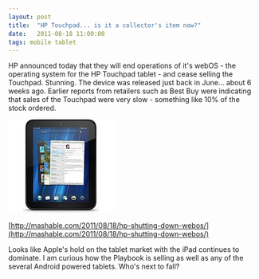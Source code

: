 ```yaml
---
layout: post
title:  "HP Touchpad... is it a collector's item now?"
date:   2011-08-18 11:00:00
tags: mobile tablet
---
```


HP announced today that they will end operations of it's webOS - the operating system for the HP Touchpad tablet - and cease selling the Touchpad.  Stunning.  The device was released just back in June... about 6 weeks ago.  Earlier reports from retailers such as Best Buy were indicating that sales of the Touchpad were very slow - something like 10% of the stock ordered. 

![HP Touchpad](/img/hp_touchpad.jpg)

[http://mashable.com/2011/08/18/hp-shutting-down-webos/](http://mashable.com/2011/08/18/hp-shutting-down-webos/)

Looks like Apple's hold on the tablet market with the iPad continues to dominate.  I am curious how the Playbook is selling as well as any of the several Android powered tablets.  Who's next to fall?
